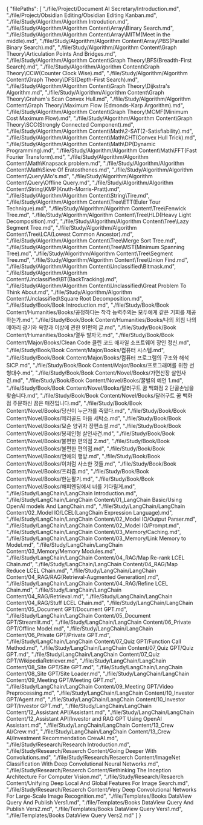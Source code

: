 {
  "filePaths": [
    "./file/Project/Document AI Secretary/Introduction.md",
    "./file/Project/Obsidian Editing/Obsidian Editing Kanban.md",
    "./file/Study/Algorithm/Algorithm Introdution.md",
    "./file/Study/Algorithm/Algorithm Content\\Array\\Binary Search.md",
    "./file/Study/Algorithm/Algorithm Content\\Array\\MITM(Meet in the middle).md",
    "./file/Study/Algorithm/Algorithm Content\\Array\\PBS(Parallel Binary Search).md",
    "./file/Study/Algorithm/Algorithm Content\\Graph Theory\\Articulation Points And Bridges.md",
    "./file/Study/Algorithm/Algorithm Content\\Graph Theory\\BFS(Breadth-First Search).md",
    "./file/Study/Algorithm/Algorithm Content\\Graph Theory\\CCW(Counter Clock Wise).md",
    "./file/Study/Algorithm/Algorithm Content\\Graph Theory\\DFS(Depth-First Search).md",
    "./file/Study/Algorithm/Algorithm Content\\Graph Theory\\Dijkstra's Algorithm.md",
    "./file/Study/Algorithm/Algorithm Content\\Graph Theory\\Graham's Scan Convex Hull.md",
    "./file/Study/Algorithm/Algorithm Content\\Graph Theory\\Maximum Flow (Edmonds-Karp Argorithm).md",
    "./file/Study/Algorithm/Algorithm Content\\Graph Theory\\MCMF(Minimum Cost Maximum Flow).md",
    "./file/Study/Algorithm/Algorithm Content\\Graph Theory\\SCC(Strongly Connected Component).md",
    "./file/Study/Algorithm/Algorithm Content\\Math\\2-SAT(2-Satisfiability).md",
    "./file/Study/Algorithm/Algorithm Content\\Math\\CHT(Convex Hull Trick).md",
    "./file/Study/Algorithm/Algorithm Content\\Math\\DP(Dynamic Programming).md",
    "./file/Study/Algorithm/Algorithm Content\\Math\\FFT(Fast Fourier Transform).md",
    "./file/Study/Algorithm/Algorithm Content\\Math\\Knapsack problem.md",
    "./file/Study/Algorithm/Algorithm Content\\Math\\Sieve Of Eratosthenes.md",
    "./file/Study/Algorithm/Algorithm Content\\Query\\Mo's.md",
    "./file/Study/Algorithm/Algorithm Content\\Query\\Offline Query.md",
    "./file/Study/Algorithm/Algorithm Content\\String\\KMP(Knuth-Morris-Pratt).md",
    "./file/Study/Algorithm/Algorithm Content\\String\\Tire.md",
    "./file/Study/Algorithm/Algorithm Content\\Tree\\ETT(Euler Tour Technique).md",
    "./file/Study/Algorithm/Algorithm Content\\Tree\\Fenwick Tree.md",
    "./file/Study/Algorithm/Algorithm Content\\Tree\\HLD(Heavy Light Decomposition).md",
    "./file/Study/Algorithm/Algorithm Content\\Tree\\Lazy Segment Tree.md",
    "./file/Study/Algorithm/Algorithm Content\\Tree\\LCA(Lowest Common Ancestor).md",
    "./file/Study/Algorithm/Algorithm Content\\Tree\\Merge Sort Tree.md",
    "./file/Study/Algorithm/Algorithm Content\\Tree\\MST(Minimum Spanning Tree).md",
    "./file/Study/Algorithm/Algorithm Content\\Tree\\Segment Tree.md",
    "./file/Study/Algorithm/Algorithm Content\\Tree\\Union Find.md",
    "./file/Study/Algorithm/Algorithm Content\\Unclassified\\Bitmask.md",
    "./file/Study/Algorithm/Algorithm Content\\Unclassified\\BT(BackTracking).md",
    "./file/Study/Algorithm/Algorithm Content\\Unclassified\\Great Problem To Think About.md",
    "./file/Study/Algorithm/Algorithm Content\\Unclassified\\Square Root Decomposition.md",
    "./file/Study/Book/Book Introduction.md",
    "./file/Study/Book/Book Content/Humanities/Books/공정하다는 착각 능력주의는 모두에게 같은 기회를 제공하는가.md",
    "./file/Study/Book/Book Content/Humanities/Books/나의 외침 나의 메아리 광기와 욕망과 이상에 관한 91편의 글.md",
    "./file/Study/Book/Book Content/Humanities/Books/열두 발자국.md",
    "./file/Study/Book/Book Content/Major/Books/Clean Code 클린 코드 애자일 소프트웨어 장인 정신.md",
    "./file/Study/Book/Book Content/Major/Books/컴퓨터 시스템.md",
    "./file/Study/Book/Book Content/Major/Books/컴퓨터 프로그램의 구조와 해석 SICP.md",
    "./file/Study/Book/Book Content/Major/Books/프로그래머를 위한 선형대수.md",
    "./file/Study/Book/Book Content/Novel/Books/가면산장 살인사건.md",
    "./file/Study/Book/Book Content/Novel/Books/꿀벌의 예언 1.md",
    "./file/Study/Book/Book Content/Novel/Books/달러구트 꿈 백화점 2 단골손님을 찾습니다.md",
    "./file/Study/Book/Book Content/Novel/Books/달러구트 꿈 백화점 주문하신 꿈은 매진입니다.md",
    "./file/Study/Book/Book Content/Novel/Books/당신이 누군가를 죽였다.md",
    "./file/Study/Book/Book Content/Novel/Books/메리골드 마음 세탁소.md",
    "./file/Study/Book/Book Content/Novel/Books/모순 양귀자 장편소설.md",
    "./file/Study/Book/Book Content/Novel/Books/봉제인형 살인사건.md",
    "./file/Study/Book/Book Content/Novel/Books/불편한 편의점 2.md",
    "./file/Study/Book/Book Content/Novel/Books/불편한 편의점.md",
    "./file/Study/Book/Book Content/Novel/Books/연애의 행방.md",
    "./file/Study/Book/Book Content/Novel/Books/이처럼 사소한 것들.md",
    "./file/Study/Book/Book Content/Novel/Books/프리즘.md",
    "./file/Study/Book/Book Content/Novel/Books/한눈팔기.md",
    "./file/Study/Book/Book Content/Novel/Books/해피엔딩에서 너를 기다릴게.md",
    "./file/Study/LangChain/LangChain Introduction.md",
    "./file/Study/LangChain/LangChain Content/01_LangChain Basic/Using OpenAI models And LangChain.md",
    "./file/Study/LangChain/LangChain Content/02_Model IO/LCEL(LangChain Expression Language).md",
    "./file/Study/LangChain/LangChain Content/02_Model IO/Output Parser.md",
    "./file/Study/LangChain/LangChain Content/02_Model IO/Prompt.md",
    "./file/Study/LangChain/LangChain Content/03_Memory/Caching.md",
    "./file/Study/LangChain/LangChain Content/03_Memory/Link Memory to Model.md",
    "./file/Study/LangChain/LangChain Content/03_Memory/Memory Modules.md",
    "./file/Study/LangChain/LangChain Content/04_RAG/Map Re-rank LCEL Chain.md",
    "./file/Study/LangChain/LangChain Content/04_RAG/Map Reduce LCEL Chain.md",
    "./file/Study/LangChain/LangChain Content/04_RAG/RAG(Retrieval-Augmented Generation).md",
    "./file/Study/LangChain/LangChain Content/04_RAG/Refine LCEL Chain.md",
    "./file/Study/LangChain/LangChain Content/04_RAG/Retrieval.md",
    "./file/Study/LangChain/LangChain Content/04_RAG/Stuff LCEL Chain.md",
    "./file/Study/LangChain/LangChain Content/05_Document GPT/Document GPT.md",
    "./file/Study/LangChain/LangChain Content/05_Document GPT/Streamlit.md",
    "./file/Study/LangChain/LangChain Content/06_Private GPT/Offline Model.md",
    "./file/Study/LangChain/LangChain Content/06_Private GPT/Private GPT.md",
    "./file/Study/LangChain/LangChain Content/07_Quiz GPT/Function Call Method.md",
    "./file/Study/LangChain/LangChain Content/07_Quiz GPT/Quiz GPT.md",
    "./file/Study/LangChain/LangChain Content/07_Quiz GPT/WikipediaRetriever.md",
    "./file/Study/LangChain/LangChain Content/08_Site GPT/Site GPT.md",
    "./file/Study/LangChain/LangChain Content/08_Site GPT/Site Loader.md",
    "./file/Study/LangChain/LangChain Content/09_Meeting GPT/Meeting GPT.md",
    "./file/Study/LangChain/LangChain Content/09_Meeting GPT/Video Preprocessing.md",
    "./file/Study/LangChain/LangChain Content/10_Investor GPT/Agent.md",
    "./file/Study/LangChain/LangChain Content/10_Investor GPT/Investor GPT.md",
    "./file/Study/LangChain/LangChain Content/12_Assistant API/Assistant.md",
    "./file/Study/LangChain/LangChain Content/12_Assistant API/Investor and RAG GPT Using OpenAI Assistant.md",
    "./file/Study/LangChain/LangChain Content/13_Crew AI/Crew.md",
    "./file/Study/LangChain/LangChain Content/13_Crew AI/Investment Recommendation CrewAI.md",
    "./file/Study/Research/Research Introduction.md",
    "./file/Study/Research/Resaerch Content/Going Deeper With Convolutions.md",
    "./file/Study/Research/Resaerch Content/ImageNet Classification With Deep Convolutional Neural Networks.md",
    "./file/Study/Research/Resaerch Content/Rethinking The Inception Architecture For Computer Vision.md",
    "./file/Study/Research/Resaerch Content/Unifying Deep Local And Global Features For Image Search.md",
    "./file/Study/Research/Resaerch Content/Very Deep Convolutional Networks For Large-Scale Image Recognition.md",
    "./file/Templates/Books DataView Query And Publish Vers1.md",
    "./file/Templates/Books DataView Query And Publish Vers2.md",
    "./file/Templates/Books DataView Query Vers1.md",
    "./file/Templates/Books DataView Query Vers2.md"
  ]
}